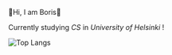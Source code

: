 👐Hi, I am Boris👐

Currently studying *CS* in *University of Helsinki* !

![Top Langs](https://github-readme-stats.vercel.app/api/top-langs/?username=BorisBanchev&layout=compact&exclude_repo=Lapio-website2,Lapiotesti2,patientor-Full-Stack-Open,Lapio-website,Esimerkki-repo,ohtuvarasto,webcounter,express-app,palautusrepositorio)

